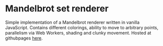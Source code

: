 # Mandelbrot set renderer

Simple implementation of a Mandelbrot renderer written in vanilla JavaScript. Contains different colorings, ability to move to arbitrary points, parallelism via Web Workers, shading and clunky movement. Hosted at githubpages
[here](https://ekarpp.github.io/mandelbrot/).
